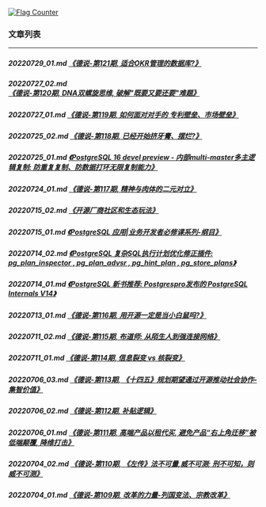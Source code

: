 <a rel="nofollow" href="http://info.flagcounter.com/h9V1"  ><img src="http://s03.flagcounter.com/count/h9V1/bg_FFFFFF/txt_000000/border_CCCCCC/columns_2/maxflags_12/viewers_0/labels_0/pageviews_0/flags_0/"  alt="Flag Counter"  border="0"  ></a>  
  
### 文章列表  
----  
##### 20220729_01.md   [《德说-第121期, 适合OKR管理的数据库?》](20220729_01.md)  
##### 20220727_02.md   [《德说-第120期, DNA双螺旋思维, 破解"既要又要还要"难题》](20220727_02.md)  
##### 20220727_01.md   [《德说-第119期, 如何面对对手的 专利壁垒、市场壁垒》](20220727_01.md)  
##### 20220725_02.md   [《德说-第118期, 已经开始挤牙膏、摆烂?》](20220725_02.md)  
##### 20220725_01.md   [《PostgreSQL 16 devel preview - 内部multi-master多主逻辑复制: 防重复复制、防数据打环无限复制能力》](20220725_01.md)  
##### 20220724_01.md   [《德说-第117期, 精神与肉体的二元对立》](20220724_01.md)  
##### 20220715_02.md   [《开源厂商社区和生态玩法》](20220715_02.md)  
##### 20220715_01.md   [《PostgreSQL 应用|业务开发者必修课系列-纲目》](20220715_01.md)  
##### 20220714_02.md   [《PostgreSQL 复杂SQL执行计划优化修正插件: pg_plan_inspector , pg_plan_advsr , pg_hint_plan , pg_store_plans》](20220714_02.md)  
##### 20220714_01.md   [《PostgreSQL 新书推荐: Postgrespro发布的 PostgreSQL Internals V14》](20220714_01.md)  
##### 20220713_01.md   [《德说-第116期, 用开源一定是当小白鼠吗?》](20220713_01.md)  
##### 20220711_02.md   [《德说-第115期, 布道师: 从陌生人到强连接网络》](20220711_02.md)  
##### 20220711_01.md   [《德说-第114期, 信息裂变 vs 核裂变》](20220711_01.md)  
##### 20220706_03.md   [《德说-第113期, 《十四五》规划期望通过开源推动社会协作-集智价值》](20220706_03.md)  
##### 20220706_02.md   [《德说-第112期, 补贴逻辑》](20220706_02.md)  
##### 20220706_01.md   [《德说-第111期, 高端产品以租代买, 避免产品“右上角迁移”被低端颠覆, 降维打击》](20220706_01.md)  
##### 20220704_02.md   [《德说-第110期, 《左传》法不可量,威不可测; 刑不可知，则威不可测》](20220704_02.md)  
##### 20220704_01.md   [《德说-第109期, 改革的力量-列国变法、宗教改革》](20220704_01.md)  
